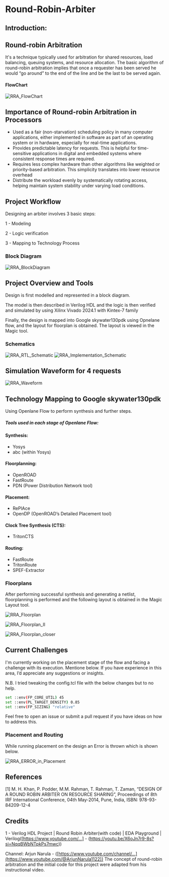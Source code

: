 # Round-Robin-Arbiter

## Introduction: 
## Round-robin Arbitration 
It's a technique typically used for arbitration for shared resources, load balancing, queuing systems, and resource allocation.
The basic algorithm of round-robin arbitration implies that once a requester has been served he would “go around” to the end of the line and be the last to be served again.

#### FlowChart
![RRA_FlowChart](https://github.com/user-attachments/assets/e9b4a297-c99c-4282-a5af-1ad993ee3364)

## Importance of Round-robin Arbitration in Processors
* Used as a fair (non-starvation) scheduling policy in many computer applications, either implemented in software as part of an operating system or in hardware, especially for real-time applications.
* Provides predictable latency for requests. This is helpful for time-sensitive applications in digital and embedded systems where consistent response times are required.
* Requires less complex hardware than other algorithms like weighted or priority-based arbitration. This simplicity translates into lower resource overhead
* Distribute the workload evenly by systematically rotating access, helping maintain system stability under varying load conditions.


## Project Workflow
Designing an arbiter involves 3 basic steps:

1 - Modeling

2 - Logic verification 

3 - Mapping to Technology Process

### Block Diagram
![RRA_BlockDiagram](https://github.com/user-attachments/assets/a49a18c8-72b8-43a6-a5f9-2b9a140e2dbe)

## Project Overview and Tools
Design is first modelled and represented in a block diagram. 

The model is then described in Verilog HDL and the logic is then verified and simulated by using Xilinx Vivado 2024.1 with Kintex-7 family

Finally, the design is mapped into Google skywater130pdk using Opnelane flow, and the layout for floorplan is obtained. The layout is viewed in the Magic tool.




### Schematics
![RRA_RTL_Schematic](https://github.com/user-attachments/assets/3dcfa1c2-2ca9-4cfe-ae2a-77b23dbee201)
![RRA_Implementation_Schematic](https://github.com/user-attachments/assets/94cc84af-33de-49ab-97ae-59e1f684a09c)

## Simulation Waveform for 4 requests
![RRA_Waveform](https://github.com/user-attachments/assets/9b7610e2-c96b-4e85-badb-093f016876cb)




## Technology Mapping to Google skywater130pdk
Using Openlane Flow to perform synthesis and further steps.

##### Tools used in each stage of Openlane Flow:

#### Synthesis:
* Yosys
* abc (within Yosys)

#### Floorplanning:
* OpenROAD
* FastRoute
* PDN (Power Distribution Network tool)

#### Placement:
* RePlAce
* OpenDP (OpenROAD’s Detailed Placement tool)

#### Clock Tree Synthesis (CTS):
* TritonCTS

#### Routing:
* FastRoute
* TritonRoute
* SPEF-Extractor

### Floorplans
After performing successful synthesis and generating a netlist, floorplanning is performed and the following layout is obtained in the Magic Layout tool. 

![RRA_Floorplan](https://github.com/user-attachments/assets/9a046c01-d38d-4187-b259-8cb15c2086d0)

![RRA_Floorplan_II](https://github.com/user-attachments/assets/05fa7298-e384-495a-8ae3-a0d45b63167c)

![RRA_Floorplan_closer](https://github.com/user-attachments/assets/bef2b24c-49da-4880-981d-fe0c1c672784)

## Current Challenges

I'm currently working on the placement stage of the flow and facing a challenge with its execution. Mentione below. 
If you have experience in this area, I’d appreciate any suggestions or insights.

N.B. I tried tweaking the config.tcl file with the below changes but to no help. 
```bash
set ::env(FP_CORE_UTIL) 45
set ::env(PL_TARGET_DENSITY) 0.85
set ::env(FP_SIZING) "relative"
```

Feel free to open an issue or submit a pull request if you have ideas on how to address this.

### Placement and Routing
While running placement on the design an Error is thrown which is shown below.

![RRA_ERROR_in_Placement](https://github.com/user-attachments/assets/3ccd6aa6-eb1e-4bd3-b257-b5487a56a84b)




## References
[1] M. H. Khan, P. Podder, M.M. Rahman, T. Rahman, T. Zaman, “DESIGN OF A ROUND ROBIN ARBITER ON RESOURCE SHARING”, Proceedings of 8th IRF International Conference, 04th May-2014, Pune, India, ISBN: 978-93-84209-12-4

## Credits

1 - Verilog HDL Project | Round Robin Arbiter(with code) | EDA Playground | Verilog([https://www.youtube.com/...] - (https://youtu.be/X6oJn7r9-8s?si=NqqBWbNTpkPs7mwc))

Channel: Arjun Narula - ([https://www.youtube.com/channel/...](https://www.youtube.com/@ArjunNarula1122))
The concept of round-robin arbitration and the initial code for this project were adapted from his instructional video.
